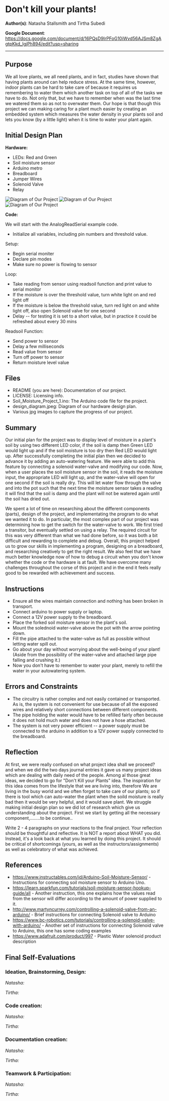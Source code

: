 # Don't kill your plants!

**Author(s)**: Natasha Stallsmith and Tirtha Subedi

**Google Document**: https://docs.google.com/document/d/16PQsD9lrPFoG10iWvd56AJSm8ZgAgtpKkd_IgjPh894/edit?usp=sharing

---
## Purpose
We all love plants, we all need plants, and in fact, studies have shown that having plants around can help reduce stress. At the same time, however, indoor plants can be hard to take care of because it requires us remembering to water them which another task on top of all of the tasks we have to do. Not only that, but we have to remember when was the last time we watered them so as not to overwater them. Our hope is that though this project we can making caring for a plant much easier by creating an embedded system which measures the water density in your plants soil and lets you know (by a little light) when it is time to water your plant again.

## Initial Design Plan

**Hardware:**
- LEDs: Red and Green
- Soil moisture sensor
- Arduino metro
- Breadboard 
- Jumper Wires
- Solenoid Valve
- Relay

![Diagram of Our Project](design_diagram.jpeg "A Diagram of Our Hardware Design Plans.")
![Diagram of Our Project](50906911_2329091100711144_2179821461793931264_n.jpg "A Diagram of Our Design")
![Diagram of Our Project](water-valve.jpg "A Diagram of Our Design with water valve")
  
**Code:**

We will start with the AnalogReadSerial example code.

- Initialize all variables, including pin numbers and threshold value.

Setup:
- Begin serial moniter
- Declare pin modes
- Make sure no power is flowing to sensor

Loop:
- Take reading from sensor using readsoil function and print value to serial monitor
- If the moisture is over the threshold value, turn white light on and red light off
- If the moisture is below the threshold value, turn red light on and white light off, also open Solenoid valve for one second
- Delay -- for testing it is set to a short value, but in practice it could be refreshed about every 30 mins

Readsoil Function:
- Send power to sensor
- Delay a few milliseconds
- Read value from sensor
- Turn off power to sensor
- Return moisture level value

## Files

- README (you are here): Documentation of our project.
- LICENSE: Licensing info.
- Soil_Moisture_Project_1.ino: The Arduino code file for the project.
- design_diagram.jpeg: Diagram of our hardware design plan.
- Various jpg images to capture the progress of our project.

## Summary
Our initial plan for the project was to display level of moisture in a plant's soil by using two different LED color, if the soil is damp then Green LED would light up and if the soil moisture is too dry then Red LED would light up. After successfully completing the initial plan then we decided to advance it by adding an auto-watering feature. We were able to add this feature by connecting a solenoid water-valve and modifying our code. Now, when a user places the soil moisture sensor in the soil, it reads the moisture input, the appropriate LED will light up, and the water-valve will open for one second if the soil is really dry. This will let water flow through the valve and into the pot such that the next time the moisture sensor takes a reading it will find that the soil is damp and the plant will not be watered again until the soil has dried out.

We spent a lot of time on researching about the different components (parts), design of the project, and implementating the program to do what we wanted it to do. In particular, the most complex part of our project was determining how to get the switch for the water-valve to work. We first tried a transitor, but eventually settled on using a relay. The required circuit for this was very different than what we had done before, so it was both a bit difficult and rewarding to complete and debug. Overall, this project helped us to grow our skills in implementing a program, designing on a breadboard, and researching creatively to get the right result. We also feel that we have much better knowledge now of how to debug a circuit when you don't know whether the code or the hardware is at fault. We have overcome many challenges throughout the corse of this project and in the end it feels really good to be rewarded with achievement and success.   

## Instructions
   - Ensure all the wires maintain connection and nothing has been broken in transport.
   - Connect arduino to power supply or laptop.
   - Connect a 12V power supply to the breadboard.
   - Place the forked soil moisture sensor in the plant's soil.
   - Mount the solednoid water-valve above the pot with the arrow pointing down.
   - Fill the pipe attached to the water-valve as full as possible without letting water spill out.
   - Go about your day without worrying about the well-being of your plant! (Aside from the possibility of the water-valve and attached large pipe falling and crushing it.)
   - Now you don't have to remember to water your plant, merely to refill the water in your autowatering system.

## Errors and Constraints
   - The circuitry is rather complex and not easily contained or transported. As is, the system is not convenient for use because of all the exposed wires and relatively short connections between different components.
   - The pipe holding the water would have to be refilled fairly often because it does not hold much water and does not have a hose attached.
   - The system is not very power efficient -- a power supply must be connected to the arduino in addition to a 12V power supply connected to the breadboard.

## Reflection
At first, we were really confused on what project idea shall we proceed? and when we did the two days journal entries it     gave us many project ideas which are dealing with daily need of the people. Among al those great ideas, we decided to go for "Don't Kill your Plants" idea. The inspiration for this idea comes from the lifestyle that we are living into, therefore We are living in the busy world and we often forget to take care of our plants; so if there is tool which can auto-water the plant when the soild moisture is really bad then it would be very helpful, and it would save plant. We struggle making initial design plan so we did lot of research which give us understanding about the project. First we start by getting all the necessary component,........to be continue..   

Write 2 - 4 paragraphs on your reactions to the final project. Your reflection should be thoughtful and reflective. It is NOT a report about WHAT you did. Instead, it's a look back at what you learned by doing this project. It should be critical of shortcomings (yours, as well as the instructors/assignments) as well as celebratory of what was achieved.

## References
- https://www.instructables.com/id/Arduino-Soil-Moisture-Sensor/ - Instructions for connecting soil moisture sensor to Arduino Uno.
- https://learn.sparkfun.com/tutorials/soil-moisture-sensor-hookup-guide/all - Another instruction, this one explains how the values read from the sensor will differ according to the amount of power supplied to it.
- http://www.martyncurrey.com/controlling-a-solenoid-valve-from-an-arduino/ - Brief instructions for connecting Solenoid valve to Arduino
- https://www.bc-robotics.com/tutorials/controlling-a-solenoid-valve-with-arduino/ - Another set of instructions for connecting Solenoid valve to Arduino, this one has some coding examples
- https://www.adafruit.com/product/997 - Plastic Water solenoid product description

## Final Self-Evaluations

### Ideation, Brainstorming, Design:

*Natasha:*

*Tirtha:*

### Code creation: 

*Natasha:*

*Tirtha:*

### Documentation creation:

*Natasha:*

*Tirtha:*

### Teamwork & Participation:

*Natasha:*

*Tirtha:*
